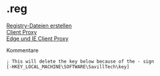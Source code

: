 # .reg


[Registry-Dateien erstellen](https://itler.net/windows-reg-datei-erstellen-so-erstellt-man-registry-dateien/)<br>
[Client Proxy](https://support.microsoft.com/de-de/help/819961/how-to-configure-client-proxy-server-settings-by-using-a-registry-file)<br>
[Edge und IE Client Proxy](https://www.windows-faq.de/2016/08/10/proxy-server-einstellungen-per-gpo-korrekt-verteilen/)<br>

Kommentare

`; This will delete the key below because of the - sign`<br>
`[-HKEY_LOCAL_MACHINE\SOFTWARE\SavillTech\key]`
